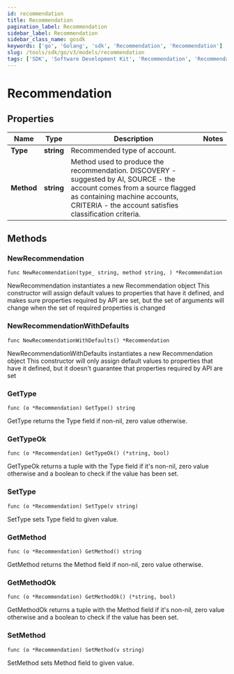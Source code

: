 ```yaml
---
id: recommendation
title: Recommendation
pagination_label: Recommendation
sidebar_label: Recommendation
sidebar_class_name: gosdk
keywords: ['go', 'Golang', 'sdk', 'Recommendation', 'Recommendation']
slug: /tools/sdk/go/v3/models/recommendation
tags: ['SDK', 'Software Development Kit', 'Recommendation', 'Recommendation']
---
```


# Recommendation

## Properties

| Name | Type | Description | Notes |
| --- | --- | --- | --- |
| **Type** | **string** | Recommended type of account. |
| **Method** | **string** | Method used to produce the recommendation. DISCOVERY - suggested by AI, SOURCE - the account comes from a source flagged as containing machine accounts, CRITERIA - the account satisfies classification criteria. |

## Methods

### NewRecommendation

`func NewRecommendation(type_ string, method string, ) *Recommendation`

NewRecommendation instantiates a new Recommendation object This constructor will assign default values to properties that have it defined, and makes sure properties required by API are set, but the set of arguments will change when the set of required properties is changed

### NewRecommendationWithDefaults

`func NewRecommendationWithDefaults() *Recommendation`

NewRecommendationWithDefaults instantiates a new Recommendation object This constructor will only assign default values to properties that have it defined, but it doesn't guarantee that properties required by API are set

### GetType

`func (o *Recommendation) GetType() string`

GetType returns the Type field if non-nil, zero value otherwise.

### GetTypeOk

`func (o *Recommendation) GetTypeOk() (*string, bool)`

GetTypeOk returns a tuple with the Type field if it's non-nil, zero value otherwise and a boolean to check if the value has been set.

### SetType

`func (o *Recommendation) SetType(v string)`

SetType sets Type field to given value.

### GetMethod

`func (o *Recommendation) GetMethod() string`

GetMethod returns the Method field if non-nil, zero value otherwise.

### GetMethodOk

`func (o *Recommendation) GetMethodOk() (*string, bool)`

GetMethodOk returns a tuple with the Method field if it's non-nil, zero value otherwise and a boolean to check if the value has been set.

### SetMethod

`func (o *Recommendation) SetMethod(v string)`

SetMethod sets Method field to given value.

